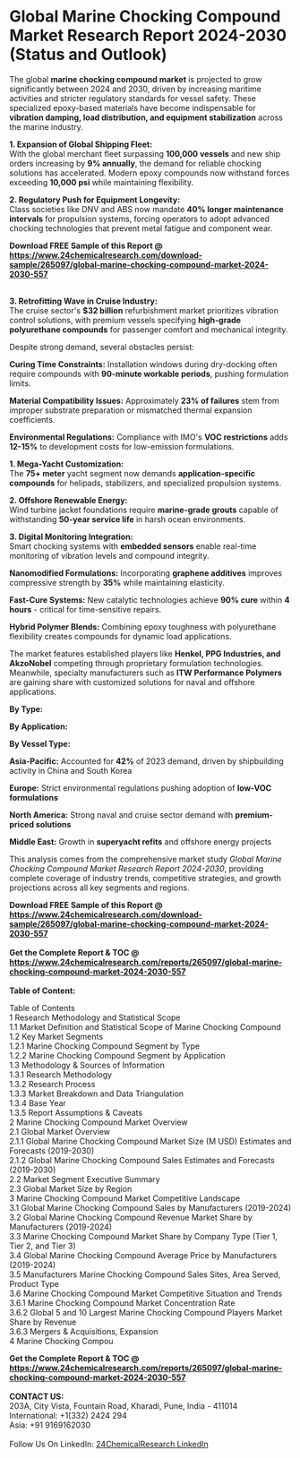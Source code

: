 <h1>Global Marine Chocking Compound Market Research Report 2024-2030 (Status and Outlook)</h1><p>The global <strong>marine chocking compound market</strong> is projected to grow significantly between 2024 and 2030, driven by increasing maritime activities and stricter regulatory standards for vessel safety. These specialized epoxy-based materials have become indispensable for <strong>vibration damping, load distribution, and equipment stabilization</strong> across the marine industry.</p><p><strong>1. Expansion of Global Shipping Fleet:</strong><br>
With the global merchant fleet surpassing <strong>100,000 vessels</strong> and new ship orders increasing by <strong>9% annually</strong>, the demand for reliable chocking solutions has accelerated. Modern epoxy compounds now withstand forces exceeding <strong>10,000 psi</strong> while maintaining flexibility.</p><p><strong>2. Regulatory Push for Equipment Longevity:</strong><br>
Class societies like DNV and ABS now mandate <strong>40% longer maintenance intervals</strong> for propulsion systems, forcing operators to adopt advanced chocking technologies that prevent metal fatigue and component wear.</p><div><b>Download FREE Sample of this Report @ 
            <a href="https://www.24chemicalresearch.com/download-sample/265097/global-marine-chocking-compound-market-2024-2030-557">
            https://www.24chemicalresearch.com/download-sample/265097/global-marine-chocking-compound-market-2024-2030-557</a></b></div><br><p><strong>3. Retrofitting Wave in Cruise Industry:</strong><br>
The cruise sector's <strong>$32 billion</strong> refurbishment market prioritizes vibration control solutions, with premium vessels specifying <strong>high-grade polyurethane compounds</strong> for passenger comfort and mechanical integrity.</p><p>Despite strong demand, several obstacles persist:</p><p><strong>Curing Time Constraints:</strong> Installation windows during dry-docking often require compounds with <strong>90-minute workable periods</strong>, pushing formulation limits.</p><p><strong>Material Compatibility Issues:</strong> Approximately <strong>23% of failures</strong> stem from improper substrate preparation or mismatched thermal expansion coefficients.</p><p><strong>Environmental Regulations:</strong> Compliance with IMO's <strong>VOC restrictions</strong> adds <strong>12-15%</strong> to development costs for low-emission formulations.</p><p><strong>1. Mega-Yacht Customization:</strong><br>
The <strong>75+ meter</strong> yacht segment now demands <strong>application-specific compounds</strong> for helipads, stabilizers, and specialized propulsion systems.</p><p><strong>2. Offshore Renewable Energy:</strong><br>
Wind turbine jacket foundations require <strong>marine-grade grouts</strong> capable of withstanding <strong>50-year service life</strong> in harsh ocean environments.</p><p><strong>3. Digital Monitoring Integration:</strong><br>
Smart chocking systems with <strong>embedded sensors</strong> enable real-time monitoring of vibration levels and compound integrity.</p><p><strong>Nanomodified Formulations:</strong> Incorporating <strong>graphene additives</strong> improves compressive strength by <strong>35%</strong> while maintaining elasticity.</p><p><strong>Fast-Cure Systems:</strong> New catalytic technologies achieve <strong>90% cure</strong> within <strong>4 hours</strong> - critical for time-sensitive repairs.</p><p><strong>Hybrid Polymer Blends:</strong> Combining epoxy toughness with polyurethane flexibility creates compounds for dynamic load applications.</p><p>The market features established players like <strong>Henkel, PPG Industries, and AkzoNobel</strong> competing through proprietary formulation technologies. Meanwhile, specialty manufacturers such as <strong>ITW Performance Polymers</strong> are gaining share with customized solutions for naval and offshore applications.</p><p><strong>By Type:</strong></p><p><strong>By Application:</strong></p><p><strong>By Vessel Type:</strong></p><p><strong>Asia-Pacific:</strong> Accounted for <strong>42%</strong> of 2023 demand, driven by shipbuilding activity in China and South Korea</p><p><strong>Europe:</strong> Strict environmental regulations pushing adoption of <strong>low-VOC formulations</strong></p><p><strong>North America:</strong> Strong naval and cruise sector demand with <strong>premium-priced solutions</strong></p><p><strong>Middle East:</strong> Growth in <strong>superyacht refits</strong> and offshore energy projects</p><p>This analysis comes from the comprehensive market study <em>Global Marine Chocking Compound Market Research Report 2024-2030</em>, providing complete coverage of industry trends, competitive strategies, and growth projections across all key segments and regions.</p><div><b>Download FREE Sample of this Report @ 
            <a href="https://www.24chemicalresearch.com/download-sample/265097/global-marine-chocking-compound-market-2024-2030-557">
            https://www.24chemicalresearch.com/download-sample/265097/global-marine-chocking-compound-market-2024-2030-557</a></b></div><br><div><b>Get the Complete Report & TOC @ 
            <a href="https://www.24chemicalresearch.com/reports/265097/global-marine-chocking-compound-market-2024-2030-557">
            https://www.24chemicalresearch.com/reports/265097/global-marine-chocking-compound-market-2024-2030-557</a></b></div><br>
            <b>Table of Content:</b><p>Table of Contents<br />
1 Research Methodology and Statistical Scope<br />
1.1 Market Definition and Statistical Scope of Marine Chocking Compound<br />
1.2 Key Market Segments<br />
1.2.1 Marine Chocking Compound Segment by Type<br />
1.2.2 Marine Chocking Compound Segment by Application<br />
1.3 Methodology & Sources of Information<br />
1.3.1 Research Methodology<br />
1.3.2 Research Process<br />
1.3.3 Market Breakdown and Data Triangulation<br />
1.3.4 Base Year<br />
1.3.5 Report Assumptions & Caveats<br />
2 Marine Chocking Compound Market Overview<br />
2.1 Global Market Overview<br />
2.1.1 Global Marine Chocking Compound Market Size (M USD) Estimates and Forecasts (2019-2030)<br />
2.1.2 Global Marine Chocking Compound Sales Estimates and Forecasts (2019-2030)<br />
2.2 Market Segment Executive Summary<br />
2.3 Global Market Size by Region<br />
3 Marine Chocking Compound Market Competitive Landscape<br />
3.1 Global Marine Chocking Compound Sales by Manufacturers (2019-2024)<br />
3.2 Global Marine Chocking Compound Revenue Market Share by Manufacturers (2019-2024)<br />
3.3 Marine Chocking Compound Market Share by Company Type (Tier 1, Tier 2, and Tier 3)<br />
3.4 Global Marine Chocking Compound Average Price by Manufacturers (2019-2024)<br />
3.5 Manufacturers Marine Chocking Compound Sales Sites, Area Served, Product Type<br />
3.6 Marine Chocking Compound Market Competitive Situation and Trends<br />
3.6.1 Marine Chocking Compound Market Concentration Rate<br />
3.6.2 Global 5 and 10 Largest Marine Chocking Compound Players Market Share by Revenue<br />
3.6.3 Mergers & Acquisitions, Expansion<br />
4 Marine Chocking Compou</p><div><b>Get the Complete Report & TOC @ 
            <a href="https://www.24chemicalresearch.com/reports/265097/global-marine-chocking-compound-market-2024-2030-557">
            https://www.24chemicalresearch.com/reports/265097/global-marine-chocking-compound-market-2024-2030-557</a></b></div><br><b>CONTACT US:</b><br>
            203A, City Vista, Fountain Road, Kharadi, Pune, India - 411014<br>
            International: +1(332) 2424 294<br>
            Asia: +91 9169162030 <br><br>
            Follow Us On LinkedIn: <a href="https://www.linkedin.com/company/24chemicalresearch/">24ChemicalResearch LinkedIn</a>